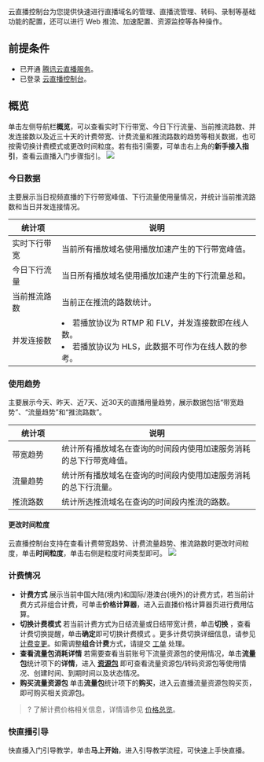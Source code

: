 云直播控制台为您提供快速进行直播域名的管理、直播流管理、转码、录制等基础功能的配置，还可以进行 Web 推流、加速配置、资源监控等各种操作。 

## 前提条件

- 已开通 [腾讯云直播服务](https://intl.cloud.tencent.com/product/css)。 
- 已登录 [云直播控制台](https://console.cloud.tencent.com/live/livestat)。

## 概览
单击左侧导航栏**概览**，可以查看实时下行带宽、今日下行流量、当前推流路数、并发连接数以及近三十天的计费带宽、计费流量和推流路数的趋势等相关数据，也可按需切换计费模式或更改时间粒度。若有指引需要，可单击右上角的**新手接入指引**，查看云直播入门步骤指引。
![](https://qcloudimg.tencent-cloud.cn/raw/e8946c20fd1a4cad644cfbd4f637bb14.png)

### 今日数据

主要展示当日视频直播的下行带宽峰值、下行流量使用量情况，并统计当前推流路数和当日并发连接情况。
<table>
<thead><tr><th width="20%">统计项</th><th width="80%">说明</th></tr></thead>
<tbody><tr>
<td>实时下行带宽</td>
<td>当前所有播放域名使用播放加速产生的下行带宽峰值。</td>
</tr>
<tr>
<td>今日下行流量</td>
<td>当日所有播放域名使用播放加速产生的下行流量总和。</td>
</tr>
<tr>
<td>当前推流路数</td>
<td>当前正在推流的路数统计。</td>
</tr>
<tr>
<td>并发连接数</td>
<td><li/>若播放协议为 RTMP 和 FLV，并发连接数即在线人数。<li/>若播放协议为 HLS，此数据不可作为在线人数的参考。</td>
</tr>
</tbody></table>

### 使用趋势

主要展示今天、昨天、近7天、近30天的直播用量趋势，展示数据包括“带宽趋势”、“流量趋势”和“推流路数”。

<table>
<thead><tr><th width="20%">统计项</th><th width="80%">说明</th></tr></thead>
<tbody><tr>
<td>带宽趋势</td>
<td>统计所有播放域名在查询的时间段内使用加速服务消耗的总下行带宽峰值。</td>
</tr>
<tr>
<td>流量趋势</td>
<td>统计所有播放域名在查询的时间段内使用加速服务消耗的总下行流量。</td>
</tr>
<tr>
<td>推流路数</td>
<td>统计所选推流域名在查询的时间段内推流的路数。</td>
</tr>
</tbody></table>

#### 更改时间粒度

云直播控制台支持在查看计费带宽趋势、计费流量趋势、推流路数时更改时间粒度，单击**时间粒度**，单击右侧是粒度时间类型即可。
![](https://main.qcloudimg.com/raw/8582c16fca9bd3e4c2f0fcd78625cbb5.png)

### 计费情况
- **计费方式**
  展示当前中国大陆(境内)和国际/港澳台(境外)的计费方式，若当前计费方式非组合计费，可单击**价格计算器**，进入云直播价格计算器页进行费用估算。
- **切换计费模式**
  若当前计费方式为日结流量或日结带宽计费，单击**切换** ，查看计费切换提醒，单击**确定**即可切换计费模式 。更多计费切换详细信息，请参见 [计费变更](https://intl.cloud.tencent.com/document/product/267/30411)。如需调整**组合计费**方式，请提交 [工单](https://console.cloud.tencent.com/workorder/category) 处理。
- **查看流量包消耗详情**
  若需要查看当前账号下流量资源包的使用情况，单击**流量包**统计项下的**详情**，进入 [**资源包**](https://console.cloud.tencent.com/live/resources/package?type=traffic) 即可查看流量资源包/转码资源包等使用情况、创建时间、到期时间以及状态情况。  
- **购买流量资源包**
  单击**流量包**统计项下的**购买**，进入云直播流量资源包购买页，即可购买相关资源包。
>? 了解计费价格相关信息，详情请参见 [价格总览](https://intl.cloud.tencent.com/document/product/267/2819)。

### 快直播引导

快直播入门引导教学，单击**马上开始**，进入引导教学流程，可快速上手快直播。
